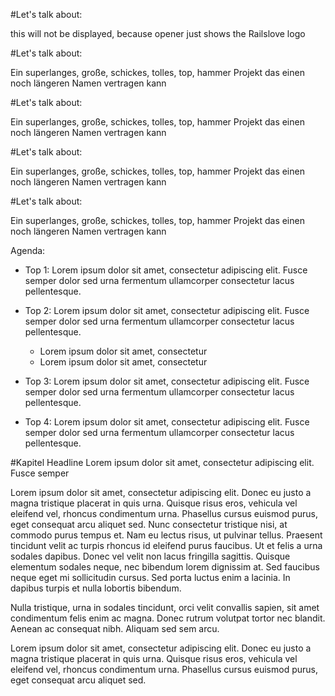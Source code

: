 <!SLIDE opener>

#Let's talk about:

this will not be displayed, because opener just shows the Railslove logo

<!SLIDE callout logo>

#Let's talk about:

Ein superlanges, große, schickes, tolles, top, hammer Projekt das einen noch längeren Namen vertragen kann

<!SLIDE callout orange logo>

#Let's talk about:

Ein superlanges, große, schickes, tolles, top, hammer Projekt das einen noch längeren Namen vertragen kann

<!SLIDE callout cyan>

#Let's talk about:

Ein superlanges, große, schickes, tolles, top, hammer Projekt das einen noch längeren Namen vertragen kann

<!SLIDE callout lila>

#Let's talk about:

Ein superlanges, große, schickes, tolles, top, hammer Projekt das einen noch längeren Namen vertragen kann

<!SLIDE>

Agenda:

* Top 1: Lorem ipsum dolor sit amet, consectetur adipiscing elit. Fusce semper dolor sed urna fermentum ullamcorper consectetur lacus pellentesque.

* Top 2: Lorem ipsum dolor sit amet, consectetur adipiscing elit. Fusce semper dolor sed urna fermentum ullamcorper consectetur lacus pellentesque.
  * Lorem ipsum dolor sit amet, consectetur
  * Lorem ipsum dolor sit amet, consectetur

* Top 3: Lorem ipsum dolor sit amet, consectetur adipiscing elit. Fusce semper dolor sed urna fermentum ullamcorper consectetur lacus pellentesque.

* Top 4: Lorem ipsum dolor sit amet, consectetur adipiscing elit. Fusce semper dolor sed urna fermentum ullamcorper consectetur lacus pellentesque.

<!SLIDE>

#Kapitel Headline Lorem ipsum dolor sit amet, consectetur adipiscing elit. Fusce semper

Lorem ipsum dolor sit amet, consectetur adipiscing elit. Donec eu justo a magna tristique placerat in quis urna. Quisque risus eros, vehicula vel eleifend vel, rhoncus condimentum urna. Phasellus cursus euismod purus, eget consequat arcu aliquet sed. Nunc consectetur tristique nisi, at commodo purus tempus et. Nam eu lectus risus, ut pulvinar tellus. Praesent tincidunt velit ac turpis rhoncus id eleifend purus faucibus. Ut et felis a urna sodales dapibus. Donec vel velit non lacus fringilla sagittis. Quisque elementum sodales neque, nec bibendum lorem dignissim at. Sed faucibus neque eget mi sollicitudin cursus. Sed porta luctus enim a lacinia. In dapibus turpis et nulla lobortis bibendum.

Nulla tristique, urna in sodales tincidunt, orci velit convallis sapien, sit amet condimentum felis enim ac magna. Donec rutrum volutpat tortor nec blandit. Aenean ac consequat nibh. Aliquam sed sem arcu.

<!SLIDE chapter-opener>

Lorem ipsum dolor sit amet, consectetur adipiscing elit. Donec eu justo a magna tristique placerat in quis urna. Quisque risus eros, vehicula vel eleifend vel, rhoncus condimentum urna. Phasellus cursus euismod purus, eget consequat arcu aliquet sed.